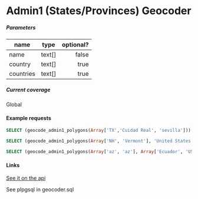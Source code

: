 # Admin1 (States/Provinces) Geocoder

##### Parameters

| name      | type    | optional? |
| --------- |:-------:| ---------:|
| name      | text[]  | false     |
| country   | text[]  | true      |
| countries | text[]  | true      |

##### Current coverage

Global

#### Example requests

```sql
SELECT (geocode_admin1_polygons(Array['TX','Cuidad Real', 'sevilla'])).*
```

```sql
SELECT (geocode_admin1_polygons(Array['NH', 'Vermont'], 'United States')).*
```

```sql
SELECT (geocode_admin1_polygons(Array['az', 'az'], Array['Ecuador', 'USA'])).*
```

#### Links

[See it on the api](http://geocoding.cartodb.com/api/v2/sql?q=SELECT%20(geocode_admin1_polygons(Array[%27az%27,%20%27az%27],%20Array[%27Ecuador%27,%20%27USA%27])).*)

See plpgsql in geocoder.sql
